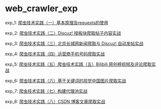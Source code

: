 # web_crawler_exp

exp_1: [爬虫技术实践（一）基本原理及requests的使用](https://oxsec.com/p/16)

exp_2: [爬虫技术实践（二）Discuz! 按板块爬取帖子内容实战](https://oxsec.com/p/17)

exp_3: [爬虫技术实践（三）北京长城网新闻爬取与 Discuz! 自动发帖实战](https://oxsec.com/p/18)

exp_4: [爬虫技术实践（四）运营商手机号码爬取实战](https://oxsec.com/p/19)

exp_5: [爬虫技术实践（五）爬虫技术实践（五）Bilibili 原创榜视频及评论爬取实战](https://oxsec.com/p/20)

exp_6: [爬虫技术实践（六）基于关键词的视觉中国图片爬取实战](https://oxsec.com/p/21)

exp_7: [爬虫技术实践（七）构建代理池实战](https://oxsec.com/p/22)

exp_8: [爬虫技术实践（八）CSDN 博客文章爬取实战](https://oxsec.com/p/23)



